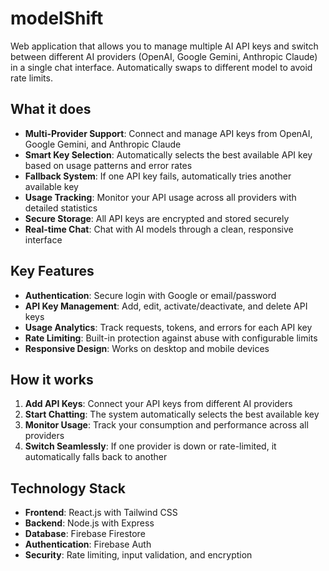 # modelShift

Web application that allows you to manage multiple AI API keys and switch between different AI providers (OpenAI, Google Gemini, Anthropic Claude) in a single chat interface. Automatically swaps to different model to avoid rate limits.

## What it does

- **Multi-Provider Support**: Connect and manage API keys from OpenAI, Google Gemini, and Anthropic Claude
- **Smart Key Selection**: Automatically selects the best available API key based on usage patterns and error rates
- **Fallback System**: If one API key fails, automatically tries another available key
- **Usage Tracking**: Monitor your API usage across all providers with detailed statistics
- **Secure Storage**: All API keys are encrypted and stored securely
- **Real-time Chat**: Chat with AI models through a clean, responsive interface

## Key Features

- **Authentication**: Secure login with Google or email/password
- **API Key Management**: Add, edit, activate/deactivate, and delete API keys
- **Usage Analytics**: Track requests, tokens, and errors for each API key
- **Rate Limiting**: Built-in protection against abuse with configurable limits
- **Responsive Design**: Works on desktop and mobile devices

## How it works

1. **Add API Keys**: Connect your API keys from different AI providers
2. **Start Chatting**: The system automatically selects the best available key
3. **Monitor Usage**: Track your consumption and performance across all providers
4. **Switch Seamlessly**: If one provider is down or rate-limited, it automatically falls back to another

## Technology Stack

- **Frontend**: React.js with Tailwind CSS
- **Backend**: Node.js with Express
- **Database**: Firebase Firestore
- **Authentication**: Firebase Auth
- **Security**: Rate limiting, input validation, and encryption
